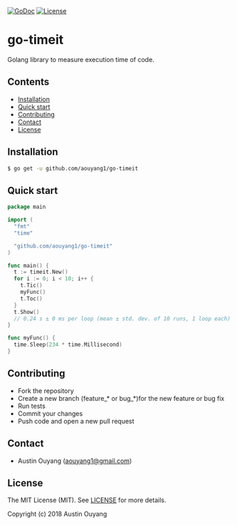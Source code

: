 [![GoDoc](https://godoc.org/github.com/aouyang1/go-timeit?status.svg)](https://godoc.org/github.com/aouyang1/go-timeit)
[![License](https://img.shields.io/badge/License-MIT-blue.svg)](https://opensource.org/licenses/MIT)

# go-timeit

Golang library to measure execution time of code.

## Contents
- [Installation](#installation)
- [Quick start](#quick-start)
- [Contributing](#contributing)
- [Contact](#contact)
- [License](#license)

## Installation
```sh
$ go get -u github.com/aouyang1/go-timeit
```

## Quick start
```go
package main

import (
  "fmt"
  "time"

  "github.com/aouyang1/go-timeit"
)

func main() {
  t := timeit.New()
  for i := 0; i < 10; i++ {
    t.Tic()
    myFunc()
    t.Toc()
  }
  t.Show()
  // 0.24 s ± 0 ms per loop (mean ± std. dev. of 10 runs, 1 loop each)
}

func myFunc() {
  time.Sleep(234 * time.Millisecond)
}
```

## Contributing
* Fork the repository
* Create a new branch (feature_\* or bug_\*)for the new feature or bug fix
* Run tests
* Commit your changes
* Push code and open a new pull request

## Contact
* Austin Ouyang (aouyang1@gmail.com)

## License
The MIT License (MIT). See [LICENSE](https://github.com/matrix-profile-foundation/go-timeit/blob/master/LICENSE) for more details.

Copyright (c) 2018 Austin Ouyang
